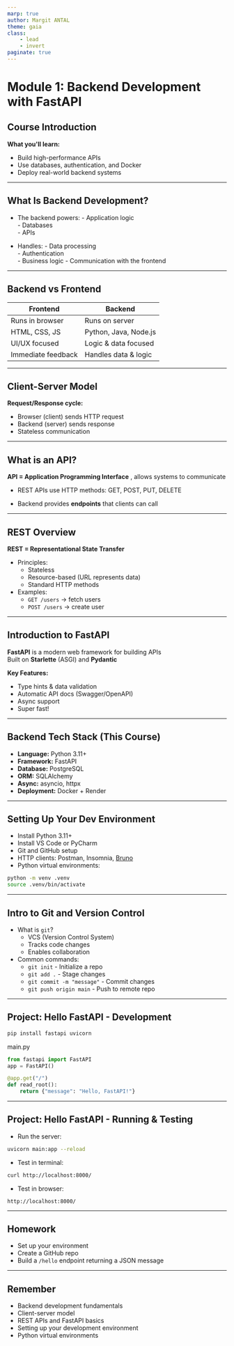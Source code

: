 ```yaml
---
marp: true
author: Margit ANTAL
theme: gaia
class:
    - lead 
    - invert
paginate: true
---
```


<!-- <style>
    :root {
        --color-background: #101010;
        --color-foreground: #ffffff;
    }
</style> -->
# Module 1: Backend Development with FastAPI

## Course Introduction

**What you'll learn:**

- Build high-performance APIs  
- Use databases, authentication, and Docker  
- Deploy real-world backend systems  

---

## What Is Backend Development?

* The backend powers:
        - Application logic  
        - Databases  
        - APIs  

* Handles:
        - Data processing  
        - Authentication  
        - Business logic 
        - Communication with the frontend  

---

## Backend vs Frontend

| Frontend           | Backend                |
|--------------------|------------------------|
| Runs in browser    | Runs on server         |
| HTML, CSS, JS      | Python, Java, Node.js  |
| UI/UX focused      | Logic & data focused   |
| Immediate feedback | Handles data & logic   |


---

## Client-Server Model

**Request/Response cycle:**
- Browser (client) sends HTTP request  
- Backend (server) sends response  
- Stateless communication  

---

## What is an API?

**API = Application Programming Interface** , allows systems to communicate  

* REST APIs use HTTP methods: GET, POST, PUT, DELETE  

* Backend provides **endpoints** that clients can call  

---

## REST Overview

**REST = Representational State Transfer**
* Principles:
    - Stateless  
    - Resource-based (URL represents data)  
    - Standard HTTP methods  
* Examples:
    - `GET /users` → fetch users  
    - `POST /users` → create user  
---

## Introduction to FastAPI

**FastAPI** is a modern web framework for building APIs  
Built on **Starlette** (ASGI) and **Pydantic**  

**Key Features:**
- Type hints & data validation  
- Automatic API docs (Swagger/OpenAPI)  
- Async support  
- Super fast!  

---

## Backend Tech Stack (This Course)

- **Language:** Python 3.11+  
- **Framework:** FastAPI  
- **Database:** PostgreSQL  
- **ORM:** SQLAlchemy  
- **Async:** asyncio, httpx  
- **Deployment:** Docker + Render  

---

## Setting Up Your Dev Environment

- Install Python 3.11+  
- Install VS Code or PyCharm  
- Git and GitHub setup  
- HTTP clients: Postman, Insomnia, [Bruno](https://www.usebruno.com/)  
- Python virtual environments:

```bash
python -m venv .venv
source .venv/bin/activate
```
---
## Intro to Git and Version Control

- What is `git`?
    - VCS (Version Control System)
    - Tracks code changes
    - Enables collaboration
- Common commands:
    - `git init` - Initialize a repo
    - `git add .` - Stage changes
    - `git commit -m "message"` - Commit changes
    - `git push origin main` - Push to remote repo

---
## Project: Hello FastAPI - Development

```bash
pip install fastapi uvicorn
```
main.py
```python
from fastapi import FastAPI 
app = FastAPI()

@app.get("/")
def read_root():
    return {"message": "Hello, FastAPI!"}
```
---
## Project: Hello FastAPI - Running & Testing

* Run the server:
```bash
uvicorn main:app --reload
```
* Test in terminal:
```bash
curl http://localhost:8000/
```

* Test in browser:
```
http://localhost:8000/
```
---

## Homework

- Set up your environment
- Create a GitHub repo
- Build a `/hello` endpoint returning a JSON message


---


## Remember
- Backend development fundamentals
- Client-server model
- REST APIs and FastAPI basics
- Setting up your development environment
- Python virtual environments

